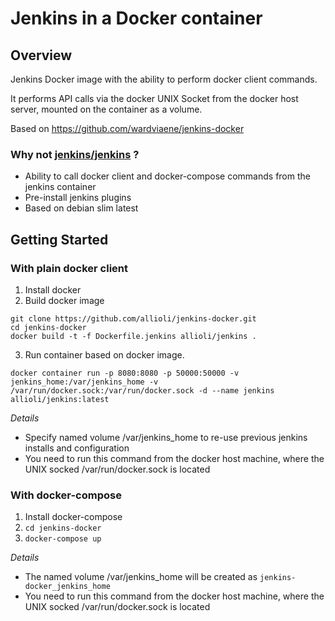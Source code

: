 # Jenkins in a Docker container

## Overview

Jenkins Docker image with the ability to perform docker client commands.

It performs API calls via the docker UNIX Socket from the docker host server, mounted on the container as a volume.

Based on https://github.com/wardviaene/jenkins-docker

### Why not [jenkins/jenkins](https://hub.docker.com/r/jenkins/jenkins) ?

- Ability to call docker client and docker-compose commands from the jenkins container
- Pre-install jenkins plugins
- Based on debian slim latest

## Getting Started

### With plain docker client

1. Install docker
2. Build docker image 
  ```
  git clone https://github.com/allioli/jenkins-docker.git
  cd jenkins-docker
  docker build -t -f Dockerfile.jenkins allioli/jenkins .
  ```
 3. Run container based on docker image.
  ```
  docker container run -p 8080:8080 -p 50000:50000 -v jenkins_home:/var/jenkins_home -v /var/run/docker.sock:/var/run/docker.sock -d --name jenkins allioli/jenkins:latest
  ```
*Details*
- Specify named volume /var/jenkins_home to re-use previous jenkins installs and configuration
- You need to run this command from the docker host machine, where the UNIX socked /var/run/docker.sock is located

### With docker-compose

1. Install docker-compose
2. `cd jenkins-docker`
3. `docker-compose up`

*Details*
- The named volume /var/jenkins_home will be created as `jenkins-docker_jenkins_home`
- You need to run this command from the docker host machine, where the UNIX socked /var/run/docker.sock is located

